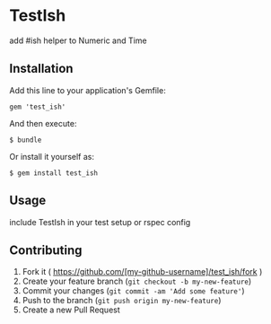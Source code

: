 # TestIsh

add #ish helper to Numeric and Time

## Installation

Add this line to your application's Gemfile:

    gem 'test_ish'

And then execute:

    $ bundle

Or install it yourself as:

    $ gem install test_ish

## Usage

include TestIsh in your test setup or rspec config

## Contributing

1. Fork it ( https://github.com/[my-github-username]/test_ish/fork )
2. Create your feature branch (`git checkout -b my-new-feature`)
3. Commit your changes (`git commit -am 'Add some feature'`)
4. Push to the branch (`git push origin my-new-feature`)
5. Create a new Pull Request
